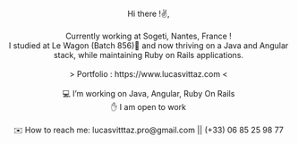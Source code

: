 <div align="center">
  Hi there !✌️, <br><br>
  Currently working at Sogeti, Nantes, France ! <br>
  I studied at Le Wagon (Batch 856)🚋 and now thriving on a Java and Angular stack, while maintaining Ruby on Rails applications.<br>
  <br>
  > Portfolio : https://www.lucasvittaz.com <
  <br>
  <br>
  💻 I’m working on Java, Angular, Ruby On Rails<br>
  ✋ I am open to work<br><br>
  ✉️ How to reach me: lucasvitttaz.pro@gmail.com || (+33) 06 85 25 98 77<br>
</div>
